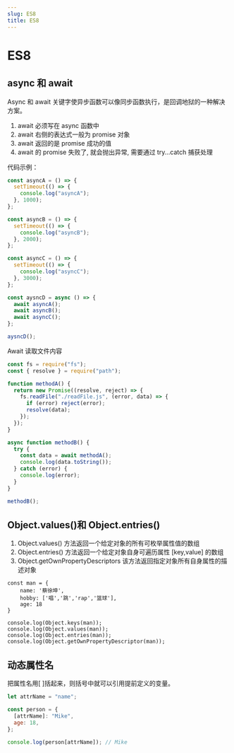 ```yaml
---
slug: ES8
title: ES8
---
```


# ES8

## async 和 await

Async 和 await 关键字使异步函数可以像同步函数执行，是回调地狱的一种解决方案。

1. await 必须写在 async 函数中
2. await 右侧的表达式一般为 promise 对象
3. await 返回的是 promise 成功的值
4. await 的 promise 失败了, 就会抛出异常, 需要通过 try...catch 捕获处理

代码示例：

```javascript
const asyncA = () => {
  setTimeout(() => {
    console.log("asyncA");
  }, 1000);
};

const asyncB = () => {
  setTimeout(() => {
    console.log("asyncB");
  }, 2000);
};

const asyncC = () => {
  setTimeout(() => {
    console.log("asyncC");
  }, 3000);
};

const aysncD = async () => {
  await asyncA();
  await asyncB();
  await asyncC();
};

aysncD();
```

Await 读取文件内容

```javascript
const fs = require("fs");
const { resolve } = require("path");

function methodA() {
  return new Promise((resolve, reject) => {
    fs.readFile("./readFile.js", (error, data) => {
      if (error) reject(error);
      resolve(data);
    });
  });
}

async function methodB() {
  try {
    const data = await methodA();
    console.log(data.toString());
  } catch (error) {
    console.log(error);
  }
}

methodB();
```

## Object.values()和 Object.entries()

1. Object.values() 方法返回一个给定对象的所有可枚举属性值的数组
2. Object.entries() 方法返回一个给定对象自身可遍历属性 [key,value] 的数组
3. Object.getOwnPropertyDescriptors 该方法返回指定对象所有自身属性的描述对象

```
const man = {
    name: '蔡徐坤',
    hobby: ['唱','跳','rap','篮球'],
    age: 18
}

console.log(Object.keys(man));
console.log(Object.values(man));
console.log(Object.entries(man));
console.log(Object.getOwnPropertyDescriptor(man));
```

## 动态属性名

把属性名用[ ]括起来，则括号中就可以引用提前定义的变量。

```javascript
let attrName = "name";

const person = {
  [attrName]: "Mike",
  age: 18,
};

console.log(person[attrName]); // Mike
```
